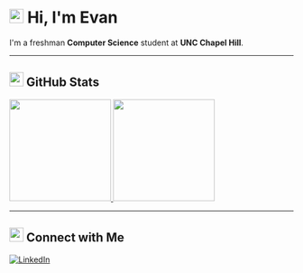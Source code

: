 # <img src="https://img.icons8.com/ios-filled/50/000000/graduation-cap--v1.png" height="25"/> Hi, I'm Evan

I'm a freshman **Computer Science** student at **UNC Chapel Hill**.

---

## <img src="https://img.icons8.com/ios-filled/50/000000/github.png" height="25"/> GitHub Stats

<a href="https://github.com/evanap003300">
  <img height="180em" src="https://github-readme-stats.vercel.app/api?username=evanap003300&show_icons=true&hide_border=true&count_private=true&theme=radical"/>
</a>
<a href="https://github.com/evanap003300">
  <img height="180em" src="https://github-readme-stats.vercel.app/api/top-langs/?username=evanap003300&layout=compact&langs_count=8&hide_border=true&theme=radical"/>
</a>

---

## <img src="https://img.icons8.com/ios-filled/50/000000/linkedin.png" height="25"/> Connect with Me

[![LinkedIn](https://img.shields.io/badge/LinkedIn-Evan%20Phillips-blue?logo=linkedin&style=for-the-badge)](https://www.linkedin.com/in/evan-phillips111)
